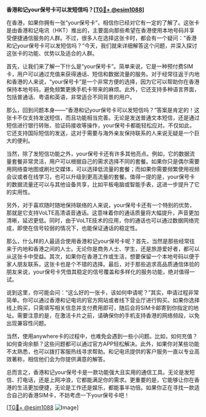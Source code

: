 **香港和记your保号卡可以发短信吗？[[TG💪+ @esim1088](https://t.me/s/esim1088)]**

在香港，如果你拥有一张“your保号卡”，相信你已经对它有一定的了解了。这张卡是由香港和记电讯（HKT）推出的，主要面向那些希望在香港使用本地号码并享受便捷通信服务的人群。不过，很多人在选择这张卡时，都会有一个疑问：“香港和记your保号卡可以发短信吗？”今天，我们就来详细解答这个问题，并深入探讨这张卡的功能、优势以及适合的人群。

首先，让我们来了解一下什么是“your保号卡”。简单来说，它是一种预付费SIM卡，用户可以通过充值来获得通话、短信和数据流量的服务。对于经常往返于内地和香港的人来说，“your保号卡”是一个非常方便的选择，因为它可以帮助你在香港保持本地号码，避免频繁更换手机卡带来的麻烦。此外，它还支持多种语言界面，包括普通话、粤语和英语，非常适合不同背景的用户。

那么，回到问题本身——“香港和记your保号卡可以发短信吗？”答案是肯定的！这张卡不仅支持发送短信，而且功能相当完善。无论是发送普通文本短信，还是通过短信进行银行转账、验证码接收等操作，your保号卡都能轻松应对。不仅如此，它还支持国际短信的发送，这对于需要与海外亲友保持联系的人来说无疑是一个巨大的便利。

当然，除了发短信功能之外，your保号卡还有许多其他亮点。例如，它的数据流量套餐非常灵活，用户可以根据自己的需求选择不同的套餐。如果你只是偶尔需要用网络查地图或刷社交媒体，可以选择低流量的套餐；而如果你需要频繁使用视频会议或者在线学习，也可以升级到更高流量的套餐。值得一提的是，your保号卡的数据流量还可以与其他设备共享，比如平板电脑或智能手表，这进一步提升了它的实用性。

另外，对于喜欢随时随地保持联络的人来说，your保号卡还有一个特别的优势，那就是它支持VoLTE高清语音通话。这意味着你的通话质量将大幅提升，声音更加清晰，延迟更低。同时，由于VoLTE技术的应用，你的通话也可以通过数据网络完成，即使在信号较弱的情况下，也能保证通话的稳定性。

那么，什么样的人最适合使用香港和记your保号卡呢？首先，当然是那些经常往来于内地和香港之间的人士。无论你是商务人士、学生，还是旅游爱好者，都可以从这张卡中受益。其次，如果你在香港工作或生活，想要保留一个本地号码以便于家人朋友联系，这张卡也是个不错的选择。最后，对于那些追求高品质通信体验的朋友来说，your保号卡凭借其稳定的信号覆盖和多样化的服务功能，绝对值得一试。

说到这里，你可能会问：“这么好的一张卡，该如何申请呢？”其实，申请过程非常简单。你可以通过香港和记电讯的官方网站或者线下营业厅进行购买。如果你选择线上购买，只需填写相关信息并支付费用即可，随后会将SIM卡邮寄到你指定的地址。需要注意的是，在激活卡片之前，请确保你的手机支持香港的网络频段，以免出现兼容性问题。

当然，使用anywhere卡的过程中，也难免会遇到一些小问题。比如，如何充值？如何查询余额？这些问题都可以通过官方APP轻松解决。此外，如果你对某些功能不太熟悉，也可以拨打客服热线寻求帮助。和记电讯提供的客户服务一直以专业高效著称，相信他们会为你提供满意的解答。

总而言之，香港和记your保号卡是一款功能强大且实用的通信工具。无论是发短信、打电话，还是上网冲浪，它都能满足你的需求。更重要的是，它能够让你在香港的生活更加便捷，无论是工作还是娱乐，都能事半功倍。如果你正在寻找一款适合自己的香港SIM卡，不妨考虑一下your保号卡吧！

[[TG💪+ @esim1088](https://t.me/s/esim1088) ![Image](https://i.postimg.cc/4NQfJmqS/Snipaste-2025-05-13-00-14-12.png)]